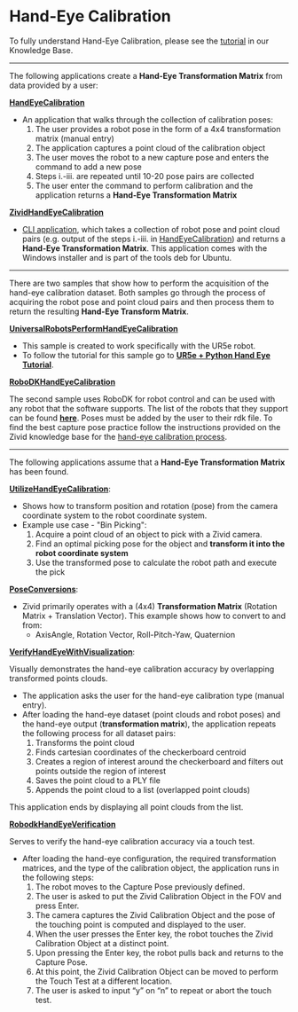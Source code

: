 # Hand-Eye Calibration

To fully understand Hand-Eye Calibration, please see the [tutorial][Tutorial-url] in our Knowledge Base.

-----------------
The following applications create a **Hand-Eye Transformation Matrix** from data provided by a user:

[**HandEyeCalibration**][HandEyeCalibration-url]

* An application that walks through the collection of calibration poses:
   1. The user provides a robot pose in the form of a 4x4 transformation matrix (manual entry)
   2. The application captures a point cloud of the calibration object
   3. The user moves the robot to a new capture pose and enters the command to add a new pose
   4. Steps i.-iii. are repeated until 10-20 pose pairs are collected
   5. The user enter the command to perform calibration and the application returns a **Hand-Eye Transformation Matrix**

[**ZividHandEyeCalibration**][ZividHandEyeCalibration-url]

* [CLI application][CLI application-url], which takes a collection of robot pose and point cloud pairs (e.g. output of the steps i.-iii. in [HandEyeCalibration][HandEyeCalibration-url]) and returns a **Hand-Eye Transformation Matrix**. This application comes with the Windows installer and is part of the tools deb for Ubuntu.

-----------------

There are two samples that show how to perform the acquisition of the hand-eye calibration dataset.
Both samples go through the process of acquiring the robot pose and point cloud pairs and then process them to return the resulting **Hand-Eye Transform Matrix**.

[**UniversalRobotsPerformHandEyeCalibration**][URhandeyecalibration-url]

* This sample is created to work specifically with the UR5e robot.
* To follow the tutorial for this sample go to [**UR5e + Python Hand Eye Tutorial**][URHandEyeTutorial-url].

[**RoboDKHandEyeCalibration**][RobodkHandEyeCalibration-url]

The second sample uses RoboDK for robot control and can be used with any robot that the software supports.
The list of the robots that they support can be found [**here**][robodk-robot-library-url].
Poses must be added by the user to their rdk file.
To find the best capture pose practice follow the instructions provided on the Zivid knowledge base for the [hand-eye calibration process][ZividHandEyeCalibration-url].

-----------------
The following applications assume that a **Hand-Eye Transformation Matrix** has been found.

[**UtilizeHandEyeCalibration**][UtilizeHandEyeCalibration-url]:

* Shows how to transform position and rotation (pose) from the camera coordinate system to the robot coordinate system.
* Example use case - "Bin Picking":
   1. Acquire a point cloud of an object to pick with a Zivid camera.
   2. Find an optimal picking pose for the object and **transform it into the robot coordinate system**
   3. Use the transformed pose to calculate the robot path and execute the pick

[**PoseConversions**][PoseConversions-url]:

* Zivid primarily operates with a (4x4) **Transformation Matrix** (Rotation Matrix + Translation Vector). This example shows how to convert to and from:
  * AxisAngle, Rotation Vector, Roll-Pitch-Yaw, Quaternion

[**VerifyHandEyeWithVisualization**][VerifyHandEyeWithVisualization-url]:

Visually demonstrates the hand-eye calibration accuracy by overlapping transformed points clouds.

* The application asks the user for the hand-eye calibration type (manual entry).
* After loading the hand-eye dataset (point clouds and robot poses) and the hand-eye output (**transformation matrix**), the application repeats the following process for all dataset pairs:
   1. Transforms the point cloud
   2. Finds cartesian coordinates of the checkerboard centroid
   3. Creates a region of interest around the checkerboard and filters out points outside the region of interest
   4. Saves the point cloud to a PLY file
   5. Appends the point cloud to a list (overlapped point clouds)

This application ends by displaying all point clouds from the list.

[**RobodkHandEyeVerification**][RobodkHandEyeVerification-url]

Serves to verify the hand-eye calibration accuracy via a touch test.

* After loading the hand-eye configuration, the required transformation matrices, and the type of the calibration object, the application runs in the following steps:
   1. The robot moves to the Capture Pose previously defined.
   2. The user is asked to put the Zivid Calibration Object in the FOV and press Enter.
   3. The camera captures the Zivid Calibration Object and the pose of the touching point is computed and displayed to the user.
   4. When the user presses the Enter key, the robot touches the Zivid Calibration Object at a distinct point.
   5. Upon pressing the Enter key, the robot pulls back and returns to the Capture Pose.
   6. At this point, the Zivid Calibration Object can be moved to perform the Touch Test at a different location.
   7. The user is asked to input “y” on “n” to repeat or abort the touch test.

[HandEyeCalibration-url]: hand_eye_calibration.py
[UtilizeHandEyeCalibration-url]: utilize_hand_eye_calibration.py
[VerifyHandEyeWithVisualization-url]: verify_hand_eye_with_visualization.py
[ZividHandEyeCalibration-url]: https://support.zivid.com/latest/academy/applications/hand-eye/hand-eye-calibration-process.html
[Tutorial-url]: https://support.zivid.com/latest/academy/applications/hand-eye.html
[PoseConversions-url]: pose_conversions.py
[CLI application-url]: https://support.zivid.com/latest/academy/applications/hand-eye/zivid_CLI_tool_for_hand_eye_calibration.html
[URhandeyecalibration-url]: ur_hand_eye_calibration/universal_robots_perform_hand_eye_calibration.py
[URHandEyeTutorial-url]: https://support.zivid.com/en/latest/academy/applications/hand-eye/ur5-robot-+-python-generate-dataset-and-perform-hand-eye-calibration.html
[RobodkHandEyeCalibration-url]: robodk_hand_eye_calibration/robodk_hand_eye_calibration.py
[RobodkHandEyeVerification-url]: robodk_hand_eye_calibration/robodk_verify_hand_eye_calibration.py
[robodk-robot-library-url]: https://robodk.com/supported-robots